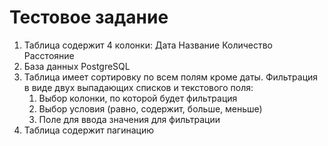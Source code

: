 <h1>Тестовое задание</h1>

1. Таблица содержит 4 колонки:
    Дата
    Название
    Количество
    Расстояние
2. База данных PostgreSQL
3. Таблица имеет сортировку по всем полям кроме даты. Фильтрация в виде двух выпадающих списков и текстового поля:
    1. Выбор колонки, по которой будет фильтрация
    2. Выбор условия (равно, содержит, больше, меньше)
    3. Поле для ввода значения для фильтрации
4. Таблица содержит пагинацию

